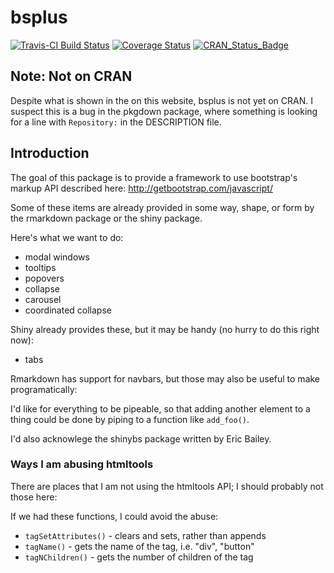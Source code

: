 # bsplus
[![Travis-CI Build Status](https://travis-ci.org/ijlyttle/bsplus.svg?branch=master)](https://travis-ci.org/ijlyttle/bsplus)
[![Coverage Status](https://img.shields.io/codecov/c/github/ijlyttle/bsplus/master.svg)](https://codecov.io/github/ijlyttle/bsplus?branch=master)
[![CRAN_Status_Badge](http://www.r-pkg.org/badges/version/bsplus)](https://cran.r-project.org/package=plus)


## Note: Not on CRAN

Despite what is shown in the on this website, bsplus is not yet on CRAN. I suspect this is a bug in the pkgdown package, where something is looking for a line with `Repository:` in the DESCRIPTION file.

## Introduction

The goal of this package is to provide a framework to use bootstrap's markup API described here: http://getbootstrap.com/javascript/

Some of these items are already provided in some way, shape, or form by the rmarkdown package or the shiny package.

Here's what we want to do:

- modal windows
- tooltips
- popovers
- collapse
- carousel
- coordinated collapse

Shiny already provides these, but it may be handy (no hurry to do this right now):

- tabs

Rmarkdown has support for navbars, but those may also be useful to make programatically:

I'd like for everything to be pipeable, so that adding another element to a thing could be done by piping to a function like `add_foo()`.

I'd also acknowlege the shinybs package written by Eric Bailey.

### Ways I am abusing htmltools

There are places that I am not using the htmltools API; I should probably not those here:

If we had these functions, I could avoid the abuse:

- `tagSetAttributes()` - clears and sets, rather than appends
- `tagName()` - gets the name of the tag, i.e. "div", "button"
- `tagNChildren()` - gets the number of children of the tag
